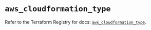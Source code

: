 # `aws_cloudformation_type`

Refer to the Terraform Registry for docs: [`aws_cloudformation_type`](https://registry.terraform.io/providers/hashicorp/aws/5.42.0/docs/resources/cloudformation_type).
